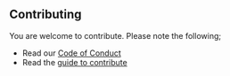 ## Contributing

You are welcome to contribute. Please note the following;

- Read our [Code of Conduct](https://github.com/faradayafrica/.github/blob/main/code_of_conduct.md)
- Read the [guide to contribute](./contributing.md)
